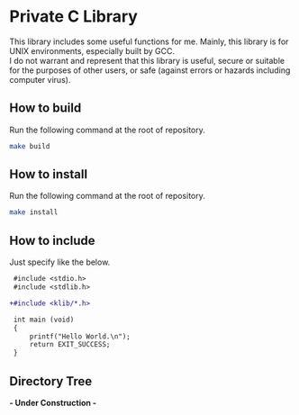# Private C Library

This library includes some useful functions for me.
Mainly, this library is for UNIX environments, especially built by GCC.  
I do not warrant and represent that this library is useful, secure or suitable for the purposes of other users, or safe (against errors or hazards including computer virus).

## How to build
Run the following command at the root of repository.
```bash
make build
```

## How to install
Run the following command at the root of repository.
```bash
make install
```

## How to include
Just specify like the below.
```diff
 #include <stdio.h>
 #include <stdlib.h>

+#include <klib/*.h>

 int main (void)
 {
     printf("Hello World.\n");
     return EXIT_SUCCESS;
 }
```

## Directory Tree
**- Under Construction -**
